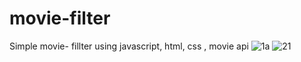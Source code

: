 # movie-filter 
Simple movie- fillter using javascript, html, css , movie api 
![1a](https://user-images.githubusercontent.com/67889991/103519311-5291e300-4e43-11eb-86e3-74b9cfd1b049.JPG)
![21](https://user-images.githubusercontent.com/67889991/103519319-53c31000-4e43-11eb-8e2b-f3962b85f5b2.JPG)
